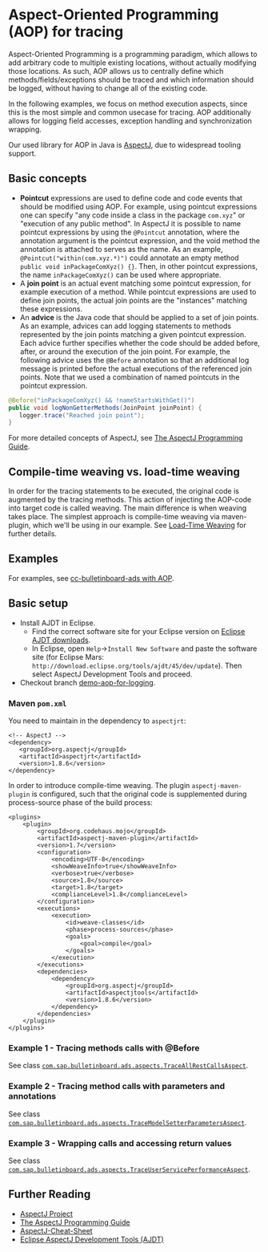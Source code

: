 # Aspect-Oriented Programming (AOP) for tracing
Aspect-Oriented Programming is a programming paradigm, which allows to add arbitrary code to multiple existing locations, without actually modifying those locations. As such, AOP allows us to centrally define which methods/fields/exceptions should be traced and which information should be logged, without having to change all of the existing code.

In the following examples, we focus on method execution aspects, since this is the most simple and common usecase for tracing. AOP additionally allows for logging field accesses, exception handling and synchronization wrapping.

Our used library for AOP in Java is [AspectJ](https://eclipse.org/aspectj/), due to widespread tooling support.

## Basic concepts
- **Pointcut** expressions are used to define code and code events that should be modified using AOP. For example, using pointcut expressions one can specify "any code inside a class in the package `com.xyz`" or "execution of any public method". In AspectJ it is possible to name pointcut expressions by using the `@Pointcut` annotation, where the annotation argument is the pointcut expression, and the void method the annotation is attached to serves as the name. As an example, `@Pointcut("within(com.xyz.*)")` could annotate an empty method `public void inPackageComXyz() {}`. Then, in other pointcut expressions, the name `inPackageComXyz()` can be used where appropriate.
- A **join point** is an actual event matching some pointcut expression, for example execution of a method. While pointcut expressions are used to define join points, the actual join points are the "instances" matching these expressions.
- An **advice** is the Java code that should be applied to a set of join points. As an example, advices can add logging statements to methods represented by the join points matching a given pointcut expression. Each advice further specifies whether the code should be added before, after, or around the execution of the join point. For example, the following advice uses the `@Before` annotation so that an additional log message is printed before the actual executions of the referenced join points. Note that we used a combination of named pointcuts in the pointcut expression.
```java
@Before("inPackageComXyz() && !nameStartsWithGet()") 
public void logNonGetterMethods(JoinPoint joinPoint) {
   logger.trace("Reached join point");
}
```

For more detailed concepts of AspectJ, see [The AspectJ Programming Guide](http://www.eclipse.org/aspectj/doc/next/progguide/).

## Compile-time weaving vs. load-time weaving
In order for the tracing statements to be executed, the original code is augmented by the tracing methods. This action of injecting the AOP-code into target code is called weaving. 
The main difference is when weaving takes place. The simplest approach is compile-time weaving via maven-plugin, which we'll be using in our example. See [Load-Time Weaving](https://eclipse.org/aspectj/doc/released/devguide/ltw.html) for further details.

## Examples
For examples, see [cc-bulletinboard-ads with AOP](hhttps://github.wdf.sap.corp/cc-java/cc-bulletinboard-ads-spring-webmvc/tree/demo-aop-for-logging/src/main/java/com/sap/bulletinboard/ads/aspects). 

## Basic setup
- Install AJDT in Eclipse. 
  - Find the correct software site for your Eclipse version on [Eclipse AJDT downloads](http://www.eclipse.org/ajdt/downloads/). 
  - In Eclipse, open `Help`->`Install New Software` and paste the software site (for Eclipse Mars: `http://download.eclipse.org/tools/ajdt/45/dev/update`). Then select AspectJ Development Tools and proceed.
- Checkout branch [demo-aop-for-logging](https://github.wdf.sap.corp/cc-java/cc-bulletinboard-ads-spring-webmvc/tree/demo-aop-for-logging). 

### Maven `pom.xml`

You need to maintain in the dependency to `aspectjrt`:
```
<!-- AspectJ -->
<dependency>
   <groupId>org.aspectj</groupId>
   <artifactId>aspectjrt</artifactId>
   <version>1.8.6</version>
</dependency>
```
In order to introduce compile-time weaving. The plugin `aspectj-maven-plugin` is configured, such that the original code is supplemented during process-source phase of the build process:
```
<plugins>
	<plugin>
		<groupId>org.codehaus.mojo</groupId>
		<artifactId>aspectj-maven-plugin</artifactId>
		<version>1.7</version>
		<configuration>
			<encoding>UTF-8</encoding>
			<showWeaveInfo>true</showWeaveInfo>
			<verbose>true</verbose>
			<source>1.8</source>
			<target>1.8</target>
			<complianceLevel>1.8</complianceLevel>
		</configuration>
		<executions>
			<execution>
				<id>weave-classes</id>
				<phase>process-sources</phase>
				<goals>
					<goal>compile</goal>
				</goals>
			</execution>
		</executions>
		<dependencies>
			<dependency>
				<groupId>org.aspectj</groupId>
				<artifactId>aspectjtools</artifactId>
				<version>1.8.6</version>
			</dependency>
		</dependencies>
	</plugin>
</plugins>			
````			


### Example 1 - Tracing methods calls with @Before
See class [`com.sap.bulletinboard.ads.aspects.TraceAllRestCallsAspect`](https://github.wdf.sap.corp/cc-java/cc-bulletinboard-ads-spring-webmvc/tree/demo-aop-for-logging/src/main/java/com/sap/bulletinboard/ads/aspects/TraceAllRestCallsAspect.java).

### Example 2 - Tracing method calls with parameters and annotations
See class [`com.sap.bulletinboard.ads.aspects.TraceModelSetterParametersAspect`](https://github.wdf.sap.corp/cc-java/cc-bulletinboard-ads-spring-webmvc/tree/demo-aop-for-logging/src/main/java/com/sap/bulletinboard/ads/aspects/TraceModelSetterParametersAspect.java).

### Example 3 - Wrapping calls and accessing return values
See class [`com.sap.bulletinboard.ads.aspects.TraceUserServicePerformanceAspect`](https://github.wdf.sap.corp/cc-java/cc-bulletinboard-ads-spring-webmvc/tree/demo-aop-for-logging/src/main/java/com/sap/bulletinboard/ads/aspects/TraceUserServicePerformanceAspect.java).


## Further Reading
- [AspectJ Project](https://eclipse.org/aspectj/)
- [The AspectJ Programming Guide](http://www.eclipse.org/aspectj/doc/next/progguide/)
- [AspectJ-Cheat-Sheet](http://blog.espenberntsen.net/2010/03/20/aspectj-cheat-sheet/)
- [Eclipse AspectJ Development Tools (AJDT)](http://www.eclipse.org/ajdt/)
